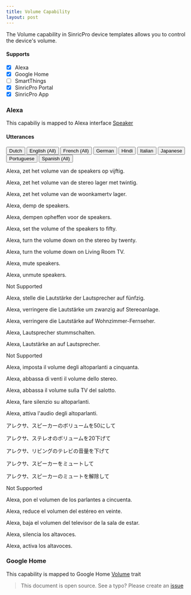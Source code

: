 ```yaml
---
title: Volume Capability
layout: post
---
```

 
The Volume capability in SinricPro device templates allows you to control the device's volume.

#### Supports
 - [x]  Alexa
 - [x]  Google Home
 - [ ]  SmartThings
 - [x]  SinricPro Portal
 - [x]  SinricPro App

### Alexa 

This capabiliy is mapped to Alexa interface [Speaker](https://developer.amazon.com/en-US/docs/alexa/device-apis/alexa-speaker.html)

#### Utterances

<!-- Alexa Language Tabs -->
<div class="tab">
  <button class="tablinks active" onclick="openLanguage(event, 'alexa-nl-NL')">Dutch</button>
  <button class="tablinks" onclick="openLanguage(event, 'alexa-en-US')">English (All)</button>
  <button class="tablinks" onclick="openLanguage(event, 'alexa-fr-FR')">French (All)</button>
  <button class="tablinks" onclick="openLanguage(event, 'alexa-de-DE')">German</button>  
  <button class="tablinks" onclick="openLanguage(event, 'alexa-hi-IN')">Hindi</button>
  <button class="tablinks" onclick="openLanguage(event, 'alexa-it-IT')">Italian</button>  
  <button class="tablinks" onclick="openLanguage(event, 'alexa-ja-JP')">Japanese</button>
  <button class="tablinks" onclick="openLanguage(event, 'alexa-pt-BR')">Portuguese</button>
  <button class="tablinks" onclick="openLanguage(event, 'alexa-es-ES')">Spanish (All)</button>
</div>

<div id="alexa-nl-NL" class="tabcontent" style="display: block;"> 
    <p>Alexa, zet het volume van de speakers op vijftig.</p>
    <p>Alexa, zet het volume van de stereo lager met twintig.</p>
    <p>Alexa, zet het volume van de woonkamertv lager.</p>
    <p>Alexa, demp de speakers.</p>
    <p>Alexa, dempen opheffen voor de speakers.</p>
</div>

<div id="alexa-en-US" class="tabcontent"> 
    <p>Alexa, set the volume of the speakers to fifty.</p>
    <p>Alexa, turn the volume down on the stereo by twenty.</p>
    <p>Alexa, turn the volume down on Living Room TV.</p>
    <p>Alexa, mute speakers.</p>
    <p>Alexa, unmute speakers.</p>
</div>

<div id="alexa-fr-FR" class="tabcontent"> 
    Not Supported
</div>

<div id="alexa-de-DE" class="tabcontent"> 
    <p>Alexa, stelle die Lautstärke der Lautsprecher auf fünfzig.</p>
    <p>Alexa, verringere die Lautstärke um zwanzig auf Stereoanlage.</p>
    <p>Alexa, verringere die Lautstärke auf Wohnzimmer-Fernseher.</p>
    <p>Alexa, Lautsprecher stummschalten.</p>
    <p>Alexa, Lautstärke an auf Lautsprecher.</p>
</div>
 
<div id="alexa-hi-IN" class="tabcontent"> 
 Not Supported
</div>

<div id="alexa-it-IT" class="tabcontent"> 
    <p>Alexa, imposta il volume degli altoparlanti a cinquanta.</p>
    <p>Alexa, abbassa di venti il ​​volume dello stereo.</p>
    <p>Alexa, abbassa il volume sulla TV del salotto.</p>
    <p>Alexa, fare silenzio su altoparlanti.</p>
    <p>Alexa, attiva l'audio degli altoparlanti.</p>
</div>

<div id="alexa-ja-JP" class="tabcontent"> 
    <p>アレクサ、スピーカーのボリュームを50にして</p>
    <p>アレクサ、ステレオのボリュームを20下げて</p>
    <p>アレクサ、リビングのテレビの音量を下げて</p>
    <p>アレクサ、スピーカーをミュートして</p>
    <p>アレクサ、スピーカーのミュートを解除して</p>
</div>

<div id="alexa-pt-BR" class="tabcontent"> 
    Not Supported
</div>

<div id="alexa-es-ES" class="tabcontent"> 
    <p>Alexa, pon el volumen de los parlantes a cincuenta.</p>
    <p>Alexa, reduce el volumen del estéreo en veinte.</p>
    <p>Alexa, baja el volumen del televisor de la sala de estar.</p>
    <p>Alexa, silencia los altavoces.</p>
    <p>Alexa, activa los altavoces.</p>
</div>

### Google Home

This capability is mapped to Google Home [Volume](https://developers.home.google.com/cloud-to-cloud/traits/volume) trait


> This document is open source. See a typo? Please create an [issue](https://github.com/sinricpro/help-docs)
